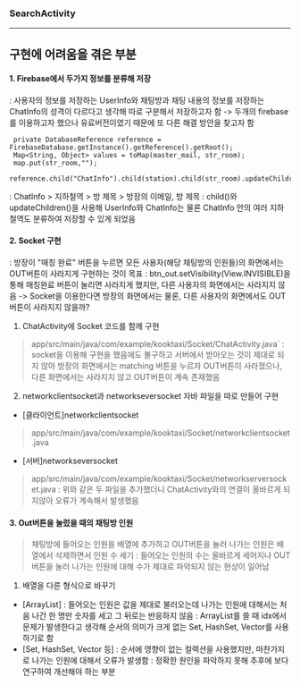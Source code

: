 ### SearchActivity

---
## 구현에 어려움을 겪은 부분
#### 1. Firebase에서 두가지 정보를 분류해 저장
: 사용자의 정보를 저장하는 UserInfo와 채팅방과 채팅 내용의 정보를 저장하는 ChatInfo의 성격이 다르다고 생각해 따로 구분해서 저장하고자 함
 -> 두개의 firebase를 이용하고자 했으나 유료버전이였기 때문에 또 다른 해결 방안을 찾고자 함
``` 
 private DatabaseReference reference = FirebaseDatabase.getInstance().getReference().getRoot();
 Map<String, Object> values = toMap(master_mail, str_room);
 map.put(str_room,"");
 reference.child("ChatInfo").child(station).child(str_room).updateChildren(values);
```
: ChatInfo > 지하철역 > 방 제목 > 방장의 이메일, 방 제목
: child()와 updateChildren()을 사용해 UserInfo와 ChatInfo는 물론 ChatInfo 안의 여러 지하철역도 분류하여 저장할 수 있게 되었음

#### 2. Socket 구현
: 방장이 "매칭 완료" 버튼을 누르면 모든 사용자(해당 채팅방의 인원들)의 화면에서는 OUT버튼이 사라지게 구현하는 것이 목표
: btn_out.setVisibility(View.INVISIBLE)을 통해 매칭완료 버튼이 눌리면 사라지게 했지만, 다른 사용자의 화면에서는 사라지지 않음
-> Socket을 이용한다면 방장의 화면에서는 물론, 다른 사용자의 화면에서도 OUT버튼이 사라지지 않을까?
1) ChatActivity에 Socket 코드를 함께 구현
 > app/src/main/java/com/example/kooktaxi/Socket/ChatActivity.java`
 : socket을 이용해 구현을 했음에도 불구하고 서버에서 받아오는 것이 제대로 되지 않아 방장의 화면에서는 matching 버튼을 누르자 OUT버튼이 사라졌으나, 다른 화면에서는 사라지지 않고 OUT버튼이 계속 존재했음

2) networkclientsocket과 networkseversocket 자바 파일을 따로 만들어 구현
- [클라이언트]networkclientsocket
 > app/src/main/java/com/example/kooktaxi/Socket/networkclientsocket.java
- [서버]networkseversocket
 > app/src/main/java/com/example/kooktaxi/Socket/networkserversocket.java
: 위와 같은 두 파일을 추가했더니 ChatActivity와의 연결이 올바르게 되지않아 오류가 계속해서 발생했음
   
#### 3. Out버튼을 눌렀을 때의 채팅방 인원
> 채팅방에 들어오는 인원을 배열에 추가하고 OUT버튼을 눌러 나가는 인원은 배열에서 삭제하면서 인원 수 세기
: 들어오는 인원의 수는 올바르게 세어지나 OUT버튼을 눌러 나가는 인원에 대해 수가 제대로 파악되지 않는 현상이 일어남
1) 배열을 다른 형식으로 바꾸기 
 - [ArrayList]
 : 들어오는 인원은 값을 제대로 불러오는데 나가는 인원에 대해서는 처음 나간 한 명만 숫자를 세고 그 뒤로는 반응하지 않음
 : ArrayList를 쓸 때 idx에서 문제가 발생한다고 생각해 순서의 의미가 크게 없는 Set, HashSet, Vector를 사용하기로 함 
- [Set, HashSet, Vector 등]
 : 순서에 영향이 없는 컬렉션을 사용했지만, 마찬가지로 나가는 인원에 대해서 오류가 발생함
 : 정확한 원인을 파악하지 못해 추후에 보다 연구하여 개선해야 하는 부분
